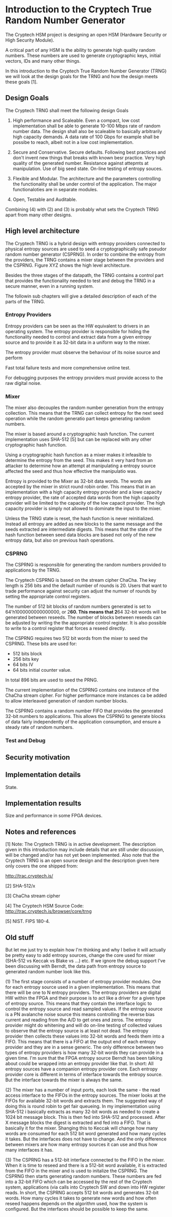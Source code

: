 # Introduction to the Cryptech True Random Number Generator #
The Cryptech HSM project is designing an open HSM (Hardware Security or
High Security Module). 

A critical part of any HSM is the ability to generate high quality
random numbers. These numbers are used to generate cryptographic keys,
initial vectors, IDs and many other things.

In this introduction to the Cryptech True Random Number Generator (TRNG)
we will look at the design goals for the TRNG and how the design meets
these goals [1].


## Design Goals ##
The Cryptech TRNG shall meet the following design Goals 

1. High performance and Scaleable. Even a compact, low cost
implementation shall be able to generate 10-100 Mbps rate of random
number data. The design shall also be scaleable to basically arbitrarily
high capacity demands. A data rate of 100 Gbps for example shall be
possibe to reach, albeit not in a low cost implementation.


2. Secure and Conservative. Secure defaults. Following best practices
and don't invent new things that breaks with known besr practice. Very
high quality of the generated number. Resistance against attepmts at
manipulation. Use of big seed state. On-line testing of entropy souces.


3. Flexible and Modular. The architecture and the parameters controlling
the functionality shall be under control of the application. The major
functionaloties are in separate modules.


4. Open, Testable and Auditable.


Combining (4) with (2) and (3) is probably what sets the Cryptech TRNG
apart from many other designs.


## High level architecture ##

The Cryptech TRNG is a hybrid design with entropy providers connected to
physical entropy sources are used to seed a cryptographically safe
pseudor random number generator (CSPRNG). In order to combine the
entropy from the providers, the TRNG contains a mixer stage between the
providers and the CSPRNG. Figure XYZ shows the high level architecture.

Besides the three stages of the datapath, the TRNG contains a control
part that provides the functionality needed to test and debug the TRNG
in a secure manner, even in a running system.

The followin sub chapters will give a detailed description of each of
the parts of the TRNG.


### Entropy Providers ###

Entropy providers can be seen as the HW equivalent to drivers in an
operating system. The entropy provider is responsible for hiding the
functionality needed to control and extract data from a given entropy
source and to provide it as 32-bit data in a uniform way to the mixer.

The entropy provider must observe the behaviour of its noise source and
perform 

Fast total failure tests and more comprehensive online test.


For debugging purposes the entropy providers must provide access to the
raw digital noise.



### Mixer ###

The mixer also decouples the random number generation from the entropy
collection. This means that the TRNG can collect entropy for the next
seed operation while the random generatio part keeps generating random
numbers.

The mixer is based around a cryptographic hash function. The current
implementation uses SHA-512 [5] but can be replaced with any other
cryptographic hash function.

Using a cryptographic hash function as a mixer makes it infeasible to
determine the entropy from the seed. This makes it very hard from an
attacker to determine how an attempt at manipulating a entropy source
affected the seed and thus how effective the manipulatio was.

Entropy is provided to the Mixer as 32-bit data words. The words are
accepted by the mixer in strict round robin order. This means that in an
implementation with a high capacity entropy provider and a lowe capacity
entropy provider, the rate of accepted data words from the high capacity
provider will be limited to the capacity of the low capacit
provider. The high capacity provider is simply not allowed to dominate
the input to the mixer.

Unless the TRNG state is reset, the hash function is never
reinitialized. Instead all entropy are added as new blocks to the same
message and the seeds extracted are intermediate digests. This means
that the state of the hash function between seed data blocks are based
not only of the new entropy data, but also on previous hash operations.




### CSPRNG ###

The CSPRNG is responsible for generating the random numbers provided to
applications by the TRNG.

The Cryptech CSPRNG is based on the stream cipher ChaCha. The key length
is 256 bits and the default number of rounds is 20. Users that want to
trade performance against security can adjust the numver of rounds by
setting the appropriate control registers.

The number of 512 bit blocks of random numbers generated is set to
64'h1000000000000000, or 2**60. This means that 2**64 32-bit words will
be generated between reseeds. The number of blocks between reseeds can
be adjusted by writing the the appropriate control register. It is also
possible to write to a control register that forces a reseed directly.

The CSPRNG requires two 512 bit words from the mixer to seed the
CSPRNG. These bits are used for:

- 512 bits block
- 256 bits key
- 64 bits IV
- 64 bits initial counter value.

In total 896 bits are used to seed the PRNG.

The current implementation of the CSPRNG contains one instance of the
ChaCha stream cipher. For higher performance more instances ca be added
to allow interleaved generation of random number blocks.

The CSPRNG contains a random number FIFO that provides the generated
32-bit numbers to applications. This allows the CSPRNG to generate
blocks of data fairly independently of the application consumption, and
ensure a steady rate of random numbers.


### Test and Debug ###








## Security motivation ##


## Implementation details ##
State.


    
## Implementation results ##
Size and performance in some FPGA devices.



## Notes and references ##

[1] Note: The Cryptech TRNG is in active development. The description
given in this introduction may include details that are still under
discussion, will be changed and/or has not yet been implemented. Also
note that the Cryptech TRNG is an open source design and the description
given here only covers the one shipped from:

http://trac.cryptech.is/

[2] SHA-512/x

[3] ChaCha stream cipher

[4] The Cryptech HSM Source Code: http://trac.cryptech.is/browser/core/trng

[5] NIST. FIPS 180-4.


## Old stuff ##

But let me just try to explain how I'm thinking and why I belive it will
actually be pretty easy to add entropy sources, change the core used for
mixer (SHA-512 vs Keccak vs Blake vs ...) etc. If we ignore the debug
support I've been discussing with Berndt, the data path from entropy
source to generated random number look like this.

(1) The first stage consists of a number of entropy provider
modules. One for each entropy source used in a given
implementation. This means that there will be one to N entropy
providers. The entropy providers are digital HW within the FPGA and their purpose is to act like a driver for a given type of
entropy source. This means that they contain the interface logic to
control the entropy source and read sampled values. If the entropy
source is a PN avalanche noise source this means controlling the reverse
bias current and reading from the A/D to get ones and zeros. The entropy
provider might do whitening and will do on-line testing of collected
values to observe that the entropy source is at least not dead. The
entropy provider then collects these values into 32-bit words and feeds
them into a FIFO. This means that there is a FIFO at the output end of
each entropy provider and they are in a sense generic. The only
difference between two types of entropy providers is how many 32-bit
words they can provide in a given time. I'm sure that the FPGA entropy
source Berndt has been talking about could be wrapped into an entropy
provider like that. In short: All entropy sources have a companion
entropy provider core. Each entropy provider core is different in terms
of interface towards the entropy source. But the interface towards the
mixer is always the same.

(2) The mixer has a number of input ports,
each look the same - the read access interface to the FIFOs in the
entropy sources. The mixer looks at the FIFOs for available 32-bit words
and extracts them. The suggested way of doing this is round robin to get
fair queueing. In my implementation using SHA-512 i basically extracts
as many 32-bit words as needed to create a 1024 bit message block. This
is then fed into SHA-512 and processed. After X message blocks the
digest is extracted and fed into a FIFO. That is basically it for the
mixer. Shanging this to Keccak will change how many words are consumed
for each 512 bit word generated and how many cycles it takes. But the
interfaces does not have to change. And the only difference between
mixers are how many entropy sources it can use and thus how many
interfaces it has.


(3) The CSPRNG has a 512-bit interface connected to
the FIFO in the mixer. When it is time to reseed and there is a 512-bit
word available, it is extracted from the FIFO in the mixer and is used
to initalize the CSPRNG. The CSPRNG then starts generating random
numbers. These numbers are fed into a 32-bit FIFO which can be accessed
by the rest of the Cryptech system, applications (via calls into
Cryptech SW and down into HW register reads. In short, the CSPRNG
accepts 512 bit words and generates 32-bit words. How many cycles it
takes to generate new words and how often reseed happens depends on the
algorithm used, how the system is configured. But the interfaces should
be possible to keep the same. 

